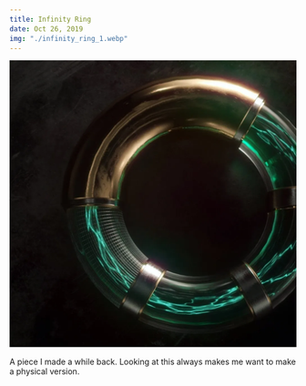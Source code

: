 ```yaml
---
title: Infinity Ring
date: Oct 26, 2019
img: "./infinity_ring_1.webp"
---
```


![](./infinity_ring_1.webp)

A piece I made a while back. Looking at this always makes me want to make a physical version.
